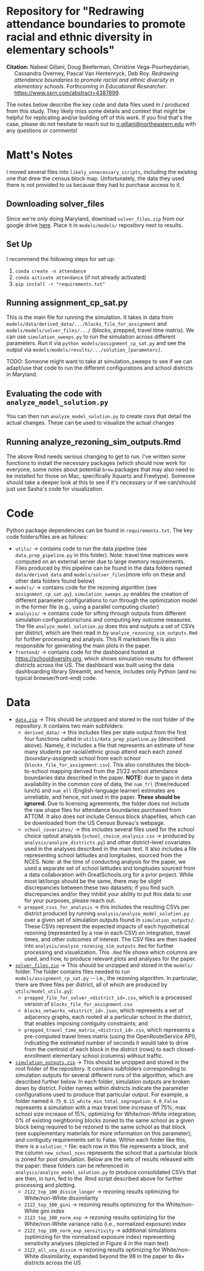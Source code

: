 # Repository for "Redrawing attendance boundaries to promote racial and ethnic diversity in elementary schools"

<div id="refs" class="references csl-bib-body hanging-indent">

<div id="ref-xie2018" class="csl-entry">

**Citation:**
Nabeel Gillani, Doug Beeferman, Christine Vega-Pourheydarian, Cassandra Overney, Pascal Van Hentenryck, Deb Roy. *Redrawing attendance boundaries to promote racial and ethnic diversity in elementary schools*. Forthcoming in *Educational Researcher*.
<https://www.ssrn.com/abstract=4387899>.

</div>

</div>

The notes below describe the key code and data files used in / produced from this study.  They likely miss some details and context that might be helpful for replicating and/or building off of this work.  If you find that's the case, please do not hesitate to reach out to <n.gillani@northeastern.edu> with any questions or comments!

# Matt's Notes
I moved several files into `likely_unnecessary_scripts`, including the existing one that drew the census block map. Unfortunately, the data they used there is not provided to us because they had to purchase access to it.

## Downloading solver_files
Since we're only doing Maryland, download `solver_files.zip` from our google drive [here](https://drive.google.com/file/d/1rmAf5k1CNSTL_ghatMiArkBmt_XYuhuF/view?usp=drive_link). Place it in `models/models/` repository next to results.

## Set Up
I recommend the following steps for set up:
1. `conda create -n attendance`
2. `conda activate attendance` (if not already activated)
3. `pip install -r "requirements.txt"`

## Running assignment_cp_sat.py

This is the main file for running the simulation. It takes in data from `models/data/derived_data/.../blocks_file_for_assignment` and `models/models/solver_files/.../` (blocks, prepped, travel time matrix). We can use `simulation_sweeps.py` to run the simulation across different parameters. Run it via `python models/assignment_cp_sat.py` and see the output via `models/models/results/.../solution_[parameters]`.

TODO: Someone might want to take at simulation_sweeps to see if we can adapt/use that code to run the different configurations and school districts in Maryland.

## Evaluating the code with `analyze_model_solution.py`

You can then run `analyze_model_solution.py` to create csvs that detail the actual changes. These can be used to visualize the actual changes

## Running analyze_rezoning_sim_outputs.Rmd

The above Rmd needs serious changing to get to run. I've written some functions to install the necessary packages (which should now work for everyone, some notes about potential `brew` packages that may also need to be installed for those on Mac, specifically Xquartz and Freetype). Someone should take a deeper look at this to see if it's necessary or if we can/should just use Sasha's code for visualization.


# Code

Python package dependencies can be found in `requirements.txt`.  The key code folders/files are as follows:

* `utils/` -> contains code to run the data pipeline (see `data_prep_pipeline.py` in this folder).  Note: travel time matrices were computed on an external server due to large memory requirements.  Files produced by this pipeline can be found in the data folders named `data/derived_data` and `models/solver_files`(more info on these and other data folders found below)
* `models/` -> contains code for the rezoning algorithm (see `assignment_cp_sat.py`).  `simulation_sweeps.py` enables the creation of different parameter configurations to run through the optimization model in the former file (e.g., using a parallel computing cluster)
* `analysis/` -> contains code for sifting through outputs from different simulation configurations/runs and computing key outcome measures.  The file `analyze_model_solution.py` does this and outputs a set of CSVs per district, which are then read in by `analyze_rezoning_sim_outputs.Rmd` for further processing and analysis.  This R markdown file is also responsible for generating the main plots in the paper.  
* `frontend/` -> contains code for the dashboard hosted at <https://schooldiversity.org>, which shows simulation results for different districts across the US.  The dashboard was built using the data dashboarding library Streamlit, and hence, includes only Python (and no typical browser/front-end) code.  

# Data

* [`data.zip`](https://plural-connections.s3.amazonaws.com/attendance-boundaries/data.zip) -> This should be unzipped and stored in the root folder of the repository.  It contains two main subfolders:
	- `derived_data/` -> this includes files per state output from the first four functions called in `utils/data_prep_pipeline.py` (described above).  Namely, it includes a file that represents an estimate of how many students per racial/ethnic group attend each each zoned (boundary-assigned) school from each school (`blocks_file_for_assignment.csv`).  This also constitutes the block-to-school mapping derived from the 21/22 school attendance boundaries data described in the paper.  **NOTE:** due to gaps in data availability in the common core of data, the `num_frl` (free/reduced lunch) and `num_ell` (English-language learner) estimates are unreliable, and hence, not used in the paper.  **These should be ignored.**  Due to licensing agreements, the folder does not include the raw shape files for attendance boundaries purchased from ATTOM.  It also does not include Census block shapefiles, which can be downloaded from the US Census Bureau's webpage.
	- `school_covariates/` -> this includes several files used for the school choice optout analysis (`school_choice_analysis.csv` -> produced by `analysis/analyze_districts.py`) and other district-level covariates used in the analyses described in the main text.  It also includes a file representing school latitudes and longitudes, sourced from the NCES.  Note: at the time of conducting analysis for the paper, we used a separate set of school latitudes and longitudes sourced from a data collaboration with GreatSchools.org for a prior project.  While most lat/longs should be the same, there may be slight discrepancies between these two datasets; if you find such discrepancies and/or they inhibit your ability to put this data to use for your purposes, please reach out.  
	- `prepped_csvs_for_analysis` -> this includes the resulting CSVs per district produced by running `analysis/analyze_model_solution.py` over a given set of simulation outputs found in `simulation_outputs/`.  These CSVs represent the expected impacts of each hypothetical rezoning (represented by a row in each CSV) on integration, travel times, and other outcomes of interest.  The CSV files are then loaded into `analysis/analyze_rezoning_sim_outputs.Rmd` for further processing and visualization.  This `.Rmd` file shows which columns are used, and how, to produce relevant plots and analyses for the paper.
* [`solver_files.zip`](https://plural-connections.s3.amazonaws.com/attendance-boundaries/solver_files.zip) -> This should be unzipped and stored in the `models/` folder.  The folder contains files needed to run `models/assignment_cp_sat.py` -- i.e., the rezoning algorithm.  In particular, there are three files per district, all of which are produced by `utils/model_utils.py`): 
	- `prepped_file_for_solver_<district_id>.csv`, which is a processed version of `blocks_file_for_assignment.csv`
	- `blocks_networks_<district_id>.json`, which represents a set of adjacency graphs, each rooted at a particular school in the district, that enables imposing contiguity constraints; and 
	- `prepped_travel_time_matrix_<district_id>.csv`, which represents a pre-computed travel times matrix (using the OpenRouteService API), indicating the estimated number of seconds it would take to drive from the centroid of each block in the district (rows) to each closed-enrollment elementary school (columns) without traffic.  
* [`simulation_outputs.zip`](https://plural-connections.s3.amazonaws.com/attendance-boundaries/simulation_outputs.zip) -> This should be unzipped and stored in the root folder of the repository.  It contains subfolders corresponding to simulation outputs for several different runs of the algorithm, which are described further below.  In each folder, simulation outputs are broken down by district.  Folder names within districts indicate the parameter configurations used to produce that particular output. For example, a folder named `0.75_0.15_white_min_total_segregation_0.0_False` represents a simulation with a max travel time increase of 75%; max school size increase of 15%; optimizing for White/non-White integration; 0% of existing neighboring blocks zoned to the same school as a given block being required to be rezoned to the same school as that block (see supplementary materials for more information on this parameter); and contiguity requirements set to False.  Within each folder like this, there is a `solution_*` file: each row in this file represents a block, and the column `new_school_nces` represents the school that a particular block is zoned for post simulation.  Below are the sets of results released with the paper: these folders can be referenced in `analysis/analyze_model_solution.py` to produce consolidated CSVs that are then, in turn, fed to the .Rmd script described above for further processing and plotting.
	- `2122_top_100_dissim_longer` -> rezoning results optimizing for White/non-White dissimilarity
	- `2122_top_100_gini` -> rezoning results optimizing for the White/non-White gini index
	- `2122_top_100_norm_exp` -> rezoning results optimizing for the White/non-White variance ratio (i.e., normalized exposure) index
	- `2122_top_100_norm_exp_sensitivity` -> additional simulations (optimizing for the normalized exposure index) representing sensitivity analyses (depicted in Figure 4 in the main text)
	- `2122_all_usa_dissim` -> rezoning results optimizing for White/non-White dissimilarity, expanded beyond the 98 in the paper to 4k+ districts across the US

